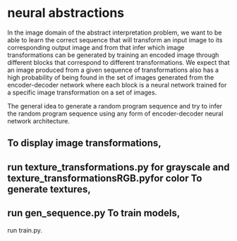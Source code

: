 # neural abstractions

In the image domain of the abstract interpretation problem, we want to be able to learn the correct
sequence that will transform an input image to its corresponding output image and from that infer which image
transformations can be generated by training an encoded image through different blocks that correspond to
different transformations. We expect that an image produced from a given sequence of transformations also has
a high probability of being found in the set of images generated from the encoder-decoder network where each
block is a neural network trained for a specific image transformation on a set of images.

The general idea to generate a random program sequence and try to infer the random program sequence using any
form of encoder-decoder neural network architecture.

To display image transformations,
----------------------------------------------------------------------------------------------------------------
run texture_transformations.py for grayscale and texture_transformationsRGB.pyfor color
To generate textures, 
-----------------------------------------
run gen_sequence.py
To train models, 
-----------------------------------------
run train.py.
